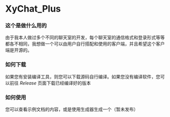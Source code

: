 # XyChat_Plus
### 这个是做什么用的    
由于我本人做过多个不同的聊天室的开发，每个聊天室的通信格式和登录形式等等都各不相同，我想做一个可以由用户自行搭配和使用的客户端，并且希望这个客户端是开源的。     
### 如何下载      
如果您有安装编译工具，则您可以下载源码自行编译。如果您没有编译软件，您可以前往 *Release* 页面下载已经编译好的版本      
### 如何使用
您可以查看示例文档的内容，或是使用生成器生成一个（暂未发布）

